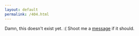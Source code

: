 ```yaml
---
layout: default
permalink: /404.html
---
```


Damn, this doesn't exist yet. :( Shoot me a [message](mailto:aranibatta@gmal.com) if it should.

